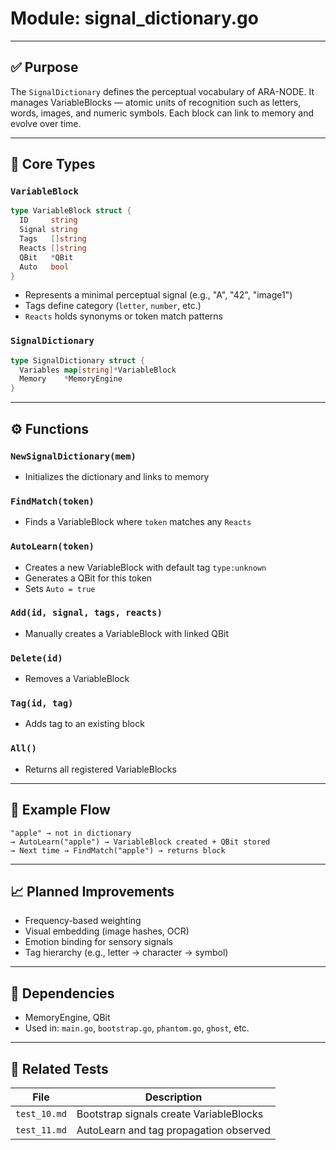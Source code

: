 # Module: signal\_dictionary.go

---

## ✅ Purpose

The `SignalDictionary` defines the perceptual vocabulary of ARA-NODE. It manages VariableBlocks — atomic units of recognition such as letters, words, images, and numeric symbols. Each block can link to memory and evolve over time.

---

## 🧩 Core Types

### `VariableBlock`

```go
type VariableBlock struct {
  ID     string
  Signal string
  Tags   []string
  Reacts []string
  QBit   *QBit
  Auto   bool
}
```

* Represents a minimal perceptual signal (e.g., "A", "42", "image1")
* Tags define category (`letter`, `number`, etc.)
* `Reacts` holds synonyms or token match patterns

### `SignalDictionary`

```go
type SignalDictionary struct {
  Variables map[string]*VariableBlock
  Memory    *MemoryEngine
}
```

---

## ⚙️ Functions

### `NewSignalDictionary(mem)`

* Initializes the dictionary and links to memory

### `FindMatch(token)`

* Finds a VariableBlock where `token` matches any `Reacts`

### `AutoLearn(token)`

* Creates a new VariableBlock with default tag `type:unknown`
* Generates a QBit for this token
* Sets `Auto = true`

### `Add(id, signal, tags, reacts)`

* Manually creates a VariableBlock with linked QBit

### `Delete(id)`

* Removes a VariableBlock

### `Tag(id, tag)`

* Adds tag to an existing block

### `All()`

* Returns all registered VariableBlocks

---

## 🧠 Example Flow

```text
"apple" → not in dictionary
→ AutoLearn("apple") → VariableBlock created + QBit stored
→ Next time → FindMatch("apple") → returns block
```

---

## 📈 Planned Improvements

* Frequency-based weighting
* Visual embedding (image hashes, OCR)
* Emotion binding for sensory signals
* Tag hierarchy (e.g., letter → character → symbol)

---

## 📂 Dependencies

* MemoryEngine, QBit
* Used in: `main.go`, `bootstrap.go`, `phantom.go`, `ghost`, etc.

---

## 🧪 Related Tests

| File         | Description                             |
| ------------ | --------------------------------------- |
| `test_10.md` | Bootstrap signals create VariableBlocks |
| `test_11.md` | AutoLearn and tag propagation observed  |
